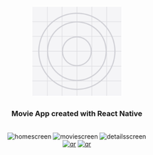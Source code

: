 <h1 align="center">
  <img width="200px" src="./assets/icon.png" alt="Logo" />
  <br />
</h1>

<h3 align="center">
   Movie App created with React Native</a>
</h3>


<div style="display: inline_block" align="center"><br>
  <img width="200px" height="400px"" style="object-fit: contain" src="" alt="homescreen"/>
  <img width="200px" height="400px" style="object-fit: contain" src="" alt="moviescreen"/>
  <img width="200px" height="400px" style="object-fit: contain" src="" alt="detailsscreen"/>
</div>

<div align="center">
  <a href="#"><img src="https://qr.expo.dev/expo-go?owner=flexnerr&slug=CryptoTracker&releaseChannel=default&host=exp.host" alt="qr" width="200" height="200" /></a>
  <a href="#"><img src="https://user-images.githubusercontent.com/99184393/182557606-b36f2540-1260-42bf-b547-ed5832e3615e.png" alt="qr" width="200" height="200" /></a>
</div>
